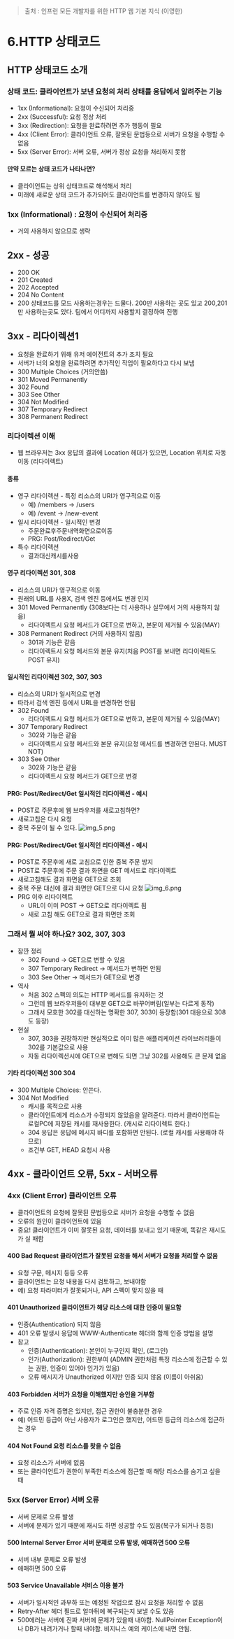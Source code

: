 > 출처 : 인프런 모든 개발자를 위한 HTTP 웹 기본 지식 (이영한)

# 6.HTTP 상태코드

## HTTP 상태코드 소개

### 상태 코드: 클라이언트가 보낸 요청의 처리 상태를 응답에서 알려주는 기능

- 1xx (Informational): 요청이 수신되어 처리중
- 2xx (Successful): 요청 정상 처리
- 3xx (Redirection): 요청을 완료하려면 추가 행동이 필요
- 4xx (Client Error): 클라이언트 오류, 잘못된 문법등으로 서버가 요청을 수행할 수 없음
- 5xx (Server Error): 서버 오류, 서버가 정상 요청을 처리하지 못함

#### 만약 모르는 상태 코드가 나타나면?

- 클라이언트는 상위 상태코드로 해석해서 처리
- 미래에 새로운 상태 코드가 추가되어도 클라이언트를 변경하지 않아도 됨

### 1xx (Informational) : 요청이 수신되어 처리중

- 거의 사용하지 않으므로 생략

## 2xx - 성공

- 200 OK
- 201 Created
- 202 Accepted
- 204 No Content
- 200 상태코드를 모드 사용하는경우는 드물다. 200만 사용하는 곳도 있고 200,201만 사용하는곳도 있다. 팀에서 어디까지 사용할지 결정하여 진행

## 3xx - 리다이렉션1

- 요청을 완료하기 위해 유저 에이전트의 추가 조치 필요
- 서버가 너의 요청을 완료하려면 추가적인 작업이 필요하다고 다시 보냄
- 300 Multiple Choices (거의안씀)
- 301 Moved Permanently
- 302 Found
- 303 See Other
- 304 Not Modified
- 307 Temporary Redirect
- 308 Permanent Redirect

### 리다이렉션 이해

- 웹 브라우저는 3xx 응답의 결과에 Location 헤더가 있으면, Location 위치로 자동 이동 (리다이렉트)

#### 종류

- 영구 리다이렉션 - 특정 리소스의 URI가 영구적으로 이동
    * 예) /members -> /users
    * 예) /event -> /new-event
- 일시 리다이렉션 - 일시적인 변경
    * 주문완료후주문내역화면으로이동
    * PRG: Post/Redirect/Get
- 특수 리다이렉션
    * 결과대신캐시를사용

#### 영구 리다이렉션 301, 308

- 리소스의 URI가 영구적으로 이동
- 원래의 URL를 사용X, 검색 엔진 등에서도 변경 인지
- 301 Moved Permanently (308보다는 더 사용하나 실무에서 거의 사용하지 않음)
    * 리다이렉트시 요청 메서드가 GET으로 변하고, 본문이 제거될 수 있음(MAY)
- 308 Permanent Redirect (거의 사용하지 않음)
    * 301과 기능은 같음
    * 리다이렉트시 요청 메서드와 본문 유지(처음 POST를 보내면 리다이렉트도 POST 유지)

#### 일시적인 리다이렉션 302, 307, 303

- 리소스의 URI가 일시적으로 변경
- 따라서 검색 엔진 등에서 URL을 변경하면 안됨
- 302 Found
  * 리다이렉트시 요청 메서드가 GET으로 변하고, 본문이 제거될 수 있음(MAY)
- 307 Temporary Redirect
  * 302와 기능은 같음
  * 리다이렉트시 요청 메서드와 본문 유지(요청 메서드를 변경하면 안된다. MUST NOT)
- 303 See Other
  * 302와 기능은 같음
  * 리다이렉트시 요청 메서드가 GET으로 변경

#### PRG: Post/Redirect/Get 일시적인 리다이렉션 - 예시
- POST로 주문후에 웹 브라우저를 새로고침하면? 
- 새로고침은 다시 요청
- 중복 주문이 될 수 있다.
![img_5.png](img_5.png)

#### PRG: Post/Redirect/Get 일시적인 리다이렉션 - 예시
- POST로 주문후에 새로 고침으로 인한 중복 주문 방지 
- POST로 주문후에 주문 결과 화면을 GET 메서드로 리다이렉트 
- 새로고침해도 결과 화면을 GET으로 조회
- 중복 주문 대신에 결과 화면만 GET으로 다시 요청
![img_6.png](img_6.png)
- PRG 이후 리다이렉트
  * URL이 이미 POST -> GET으로 리다이렉트 됨
  * 새로 고침 해도 GET으로 결과 화면만 조회

### 그래서 뭘 써야 하나요? 302, 307, 303
- 잠깐 정리
  * 302 Found -> GET으로 변할 수 있음
  * 307 Temporary Redirect -> 메서드가 변하면 안됨 
  * 303 See Other -> 메서드가 GET으로 변경
- 역사
  * 처음 302 스펙의 의도는 HTTP 메서드를 유지하는 것
  * 그런데 웹 브라우저들이 대부분 GET으로 바꾸어버림(일부는 다르게 동작)
  * 그래서 모호한 302를 대신하는 명확한 307, 303이 등장함(301 대응으로 308도 등장)
- 현실
  * 307, 303을 권장하지만 현실적으로 이미 많은 애플리케이션 라이브러리들이 302를 기본값으로 사용 
  * 자동 리다이렉션시에 GET으로 변해도 되면 그냥 302를 사용해도 큰 문제 없음

#### 기타 리다이렉션 300 304
- 300 Multiple Choices: 안쓴다. 
- 304 Not Modified
  * 캐시를 목적으로 사용
  * 클라이언트에게 리소스가 수정되지 않았음을 알려준다. 따라서 클라이언트는 로컬PC에 저장된 캐시를 재사용한다. (캐시로 리다이렉트 한다.)
  * 304 응답은 응답에 메시지 바디를 포함하면 안된다. (로컬 캐시를 사용해야 하므로) 
  * 조건부 GET, HEAD 요청시 사용

## 4xx - 클라이언트 오류, 5xx - 서버오류
### 4xx (Client Error) 클라이언트 오류
- 클라이언트의 요청에 잘못된 문법등으로 서버가 요청을 수행할 수 없음
- 오류의 원인이 클라이언트에 있음
- 중요! 클라이언트가 이미 잘못된 요청, 데이터를 보내고 있기 때문에, 똑같은 재시도가 실 패함

#### 400 Bad Request 클라이언트가 잘못된 요청을 해서 서버가 요청을 처리할 수 없음
- 요청 구문, 메시지 등등 오류
- 클라이언트는 요청 내용을 다시 검토하고, 보내야함
- 예) 요청 파라미터가 잘못되거나, API 스펙이 맞지 않을 때

#### 401 Unauthorized 클라이언트가 해당 리소스에 대한 인증이 필요함
- 인증(Authentication) 되지 않음
- 401 오류 발생시 응답에 WWW-Authenticate 헤더와 함께 인증 방법을 설명
- 참고
  * 인증(Authentication): 본인이 누구인지 확인, (로그인)
  * 인가(Authorization): 권한부여 (ADMIN 권한처럼 특정 리소스에 접근할 수 있는 권한, 인증이 있어야 인가가 있음)
  * 오류 메시지가 Unauthorized 이지만 인증 되지 않음 (이름이 아쉬움)

#### 403 Forbidden 서버가 요청을 이해했지만 승인을 거부함
- 주로 인증 자격 증명은 있지만, 접근 권한이 불충분한 경우
- 예) 어드민 등급이 아닌 사용자가 로그인은 했지만, 어드민 등급의 리소스에 접근하는 경우

#### 404 Not Found 요청 리소스를 찾을 수 없음
- 요청 리소스가 서버에 없음
- 또는 클라이언트가 권한이 부족한 리소스에 접근할 때 해당 리소스를 숨기고 싶을 때

### 5xx (Server Error) 서버 오류
- 서버 문제로 오류 발생
- 서버에 문제가 있기 때문에 재시도 하면 성공할 수도 있음(복구가 되거나 등등)

#### 500 Internal Server Error 서버 문제로 오류 발생, 애매하면 500 오류
- 서버 내부 문제로 오류 발생 
- 애매하면 500 오류

#### 503 Service Unavailable 서비스 이용 불가
- 서버가 일시적인 과부하 또는 예정된 작업으로 잠시 요청을 처리할 수 없음 
- Retry-After 헤더 필드로 얼마뒤에 복구되는지 보낼 수도 있음
- 500에러는 서버에 진짜 서버에 문제가 있을때 내야함. NullPointer Exception이나 DB가 내려가거나 할때 내야함. 비지니스 예외 케이스에 내면 안됨.
